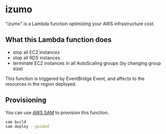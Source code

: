 # izumo

"izumo" is a Lambda function optimizing your AWS infrastructure cost.

## What this Lambda function does
- stop all EC2 instances 
- stop all RDS instances
- terminate EC2 instances in all AutoScaling groups (by changing group size)

This function is triggered by EventBridge Event, and affects to the resources in the region deployed.

## Provisioning

You can use [AWS SAM](https://docs.aws.amazon.com/serverless-application-model/latest/developerguide/serverless-sam-cli-install.html) to provision this function.

```bash
sam build
sam deploy --guided
```
